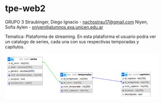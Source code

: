 # tpe-web2
GRUPO 3
Straubinger, Diego Ignacio - nachostrau17@gmail.com
Niyen, Sofia Aylen - sniyen@alumnos.exa.unicen.edu.ar

Tematica: Plataforma de streaming.
En esta plataforma el usuario podra ver un catalogo de series, cada una con sus respectivas temporadas y capitulos.

![diagrama_de_entidad_relacion.png](/diagrama_de_entidad_relacion.png)
